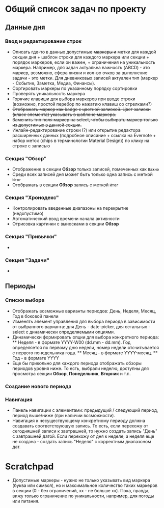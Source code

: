 # Общий список задач по проекту

## Данные дня

### Ввод и редактирование строк
* Описать где-то в данных допустимые ~~маркеры и~~ метки для каждой секции дня + шаблон строки для каждого маркера или секции + порядок маркеров, если он важен, + ограничения на уникальность маркера. Например, для задач актуальна важность (ABCD) - это маркер, возможно, сфера жизни и кол-во очков за выполнение задачи - это метки. Для дневниковых записей актуален тип (маркер - Событие, Заметка, Медиа, Финансы).
* Сортировать маркеры по указанному порядку сортировки
* Проверять уникальность маркера
* Горячие клавиши для выбора маркеров при вводе строки (возможно, простой перебор по нажатию клавиш со стрелками?)
* ~~Отображать маркер как badge с цветной заливкой. Цвет заливки (класс элемента) указывать в шаблоне маркера.~~
* ~~Заменить тип поля маркер на select, чтобы выбирать маркер только из допустимых в данной секции.~~
* Инлайн-редактирование строки (?) или открытие редактора расширенных данных (подробное описание + ссылка на Evernote + набор меток (chips в терминологии Material Design)) по клику на строке с записью

### Секция "Обзор"
* Отображение в секции **Обзор** только записей, помеченных как `Важно`
* Среди всех записей дня может быть только одна запись с меткой `Итог`
* Отображать в секции **Обзор** запись с меткой `Итог`

### Секция "Хронодекс"
* Контролировать введенные диапазоны на перекрытие (недопустимо)
* Автоматический ввод времени начала активности
* Отрисовка картинки с выносками в секции **Обзор**

### Секция "Привычки"
*

### Секция "Задачи"
* 

## Периоды

### Списки выбора
* Отображать возможные варианты периодов: День, Неделя, Месяц, Год в боковой панели
* Изменять элемент управления для выбора периода в зависимости от выбранного варианта: для День - date-picker, для остальных - select с динамически определяемыми опциями.
* Динамически формировать опции для выбора конкретного периода:
** Неделя - в формате YYYY-W00 (dd.mm - dd.mm). Год определяется по первому дню недели, номер недели отсчитывается с первого понедельника года.
** Месяц - в формате YYYY-месяц.
** Год - в формате YYYY
* Еще бы прикольно для каждого периода отображать обзоры периодов уровня ниже. То есть, выбрали неделю, доступны для просмотра секции **Обзор**, **Понедельник**, **Вторник** и т.п.

### Создание нового периода




### Навигация
* Панель навигации с элементами: предыдущий / следующий период, период выше/ниже (при наличии возможности).
* Навигация к несуществующему конкретному периоду должна создавать соответствующую запись. То есть, если перехожу от сегодняшней записи к завтрашней, то нужно создать запись "День" с завтрашней датой. Если перехожу от дня к неделе, а неделя еще не создана - создать запись "Неделя" с корректным диапазоном дат.

# Scratchpad
* Допустимые маркеры - нужно не только указывать вид маркера (буква или символ), но и максимальное количество таких маркеров в секции (0 - без ограничений, xx - не больше xx). Пока, правда, вижу только ограничение по уникальности, например, для погоды или питания.

